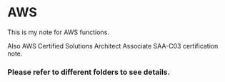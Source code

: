 # AWS

This is my note for AWS functions. 

Also AWS Certified Solutions Architect Associate SAA-C03 certification note. 

### Please refer to different folders to see details.
